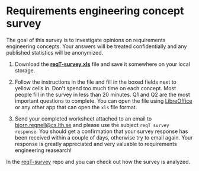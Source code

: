 # Requirements engineering concept survey

The goal of this survey is to investigate opinions on requirements engineering concepts. Your answers will be treated confidentially and any published statistics will be anonymized. 

1. Download the **[reqT-survey.xls]** file and save it somewhere on your local storage.

2. Follow the instructions in the file and fill in the boxed fields next to yellow cells in. Don't spend too much time on each concept. Most people fill in the survey in less than 20 minutes. Q1 and Q2 are the most important questions to complete. You can open the file using [LibreOffice] or any other app that can open the `xls` file format.

3. Send your completed worksheet attached to an email to bjorn.regnell@cs.lth.se and please use the subject `reqT survey response`. You should get a confirmation that your survey response has been received within a couple of days, otherwise try to email again. Your response is greatly appreciated and very valuable to requirements engineering reasearch!

In the [reqT-survey] repo and you can check out how the survey is analyzed.

[reqT-survey.xls]: https://github.com/reqT/reqT/raw/3.0.x/survey/reqT-survey.xls
[LibreOffice]: https://www.libreoffice.org/download/
[reqT-survey]: https://github.com/bjornregnell/reqT-survey

